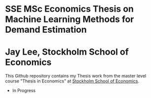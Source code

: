 # SSE MSc Economics Thesis on Machine Learning Methods for Demand Estimation

# Jay Lee, Stockholm School of Economics

This Github repository contains my Thesis work from the master level course "Thesis in Economics" at [Stockholm School of Economics](https://www.hhs.se).

* In Progress
